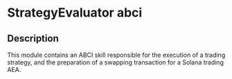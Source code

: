 # StrategyEvaluator abci

## Description

This module contains an ABCI skill responsible for the execution of a trading strategy, 
and the preparation of a swapping transaction for a Solana trading AEA.
